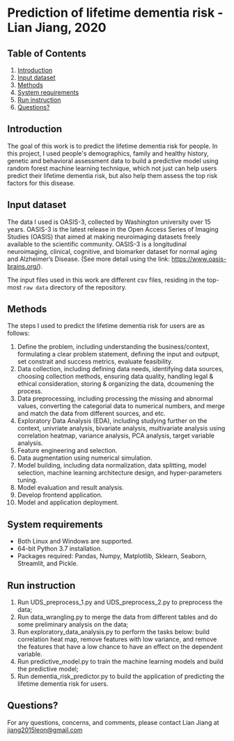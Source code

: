 # Prediction of lifetime dementia risk - Lian Jiang, 2020

## Table of Contents
1. [Introduction](README.md#introduction)
1. [Input dataset](README.md#input-dataset)
1. [Methods](README.md#methods)
1. [System requirements](README.md#system-requirements)
1. [Run instruction](README.md#run-instruction)
1. [Questions?](README.md#questions?)

## Introduction
The goal of this work is to predict the lifetime dementia risk for people. In this project, I used people's demographics, family and healthy history, genetic and behavioral assessment data to build a predictive model using random forest machine learning technique, which not just can help users predict their lifetime dementia risk, but also help them assess the top risk factors for this disease.

## Input dataset
The data I used is OASIS-3, collected by Washington university over 15 years. OASIS-3 is the latest release in the Open Access Series of Imaging Studies (OASIS) that aimed at making neuroimaging datasets freely available to the scientific community. OASIS-3 is a longitudinal neuroimaging, clinical, cognitive, and biomarker dataset for normal aging and Alzheimer’s Disease. (See more detail using the link: https://www.oasis-brains.org/). 

The input files used in this work are different csv files, residing in the top-most `raw data` directory of the repository. 

## Methods
The steps I used to predict the lifetime dementia risk for users are as follows:
1)  Define the problem, including understanding the business/context, formulating a clear problem statement, defining the input and outpupt, set constrait and success metrics, evaluate feasibility.
2)  Data collection, including defining data needs, identifying data sources, choosing collection methods, ensuring data quality, handling legal & ethical consideration, storing & organizing the data, dcoumening the process.
3)  Data preprocessing, including processing the missing and abnormal values, converting the categorial data to numerical numbers, and merge and match the data from different sources, and etc. 
4)  Exploratory Data Analysis (EDA), including studying further on the context, univriate analysis, bivariate analysis, multivariate analysis using correlation heatmap, variance analysis, PCA analysis, target variable analysis.
5)  Feature engineering and selection.
6)  Data augmentation using numerical simulation.
7)  Model building, including data normalization, data splitting, model selection, machine learning architecture design, and hyper-parameters tuning.
8)  Model evaluation and result analysis.
9)  Develop frontend application.
10) Model and application deployment.


## System requirements
* Both Linux and Windows are supported.
* 64-bit Python 3.7 installation.
* Packages required: Pandas, Numpy, Matplotlib, Sklearn, Seaborn, Streamlit, and Pickle.

## Run instruction
1) Run UDS_preprocess_1.py and UDS_preprocess_2.py to preprocess the data;
2) Run data_wrangling.py to merge the data from different tables and do some preliminary analysis on the data;
3) Run exploratory_data_analysis.py to perform the tasks below: build correlation heat map, remove features with low variance, and remove the features that have a low chance to have an effect on the dependent variable.
4) Run predictive_model.py to train the machine learning models and build the predictive model;
5) Run dementia_risk_predictor.py to build the application of predicting the lifetime dementia risk for users.

## Questions?
For any questions, concerns, and comments, please contact Lian Jiang at jiang2015leon@gmail.com
